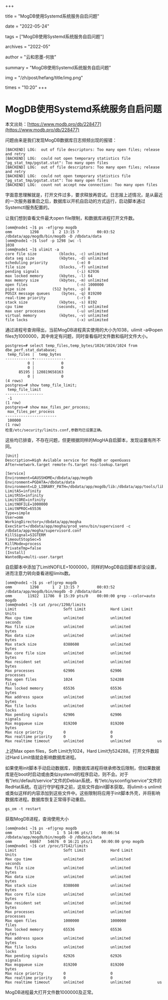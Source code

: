 +++

title = "MogDB使用Systemd系统服务自启问题" 

date = "2022-05-24" 

tags = ["MogDB使用Systemd系统服务自启问题"] 

archives = "2022-05" 

author = "云和恩墨-何放" 

summary = "MogDB使用Systemd系统服务自启问题"

img = "/zh/post/hefang/title/img.png" 

times = "10:20"
+++

# MogDB使用Systemd系统服务自启问题

本文出处：[https://www.modb.pro/db/228477](https://www.modb.pro/db/228477)

问题由来是我们发现MogDB数据库日志频频出现的报错：

```
[BACKEND] LOG:  out of file descriptors: Too many open files; release and retry
[BACKEND] LOG:  could not open temporary statistics file "pg_stat_tmp/pgstat.stat": Too many open files
[BACKEND] LOG:  out of file descriptors: Too many open files; release and retry
[BACKEND] LOG:  could not open temporary statistics file "pg_stat_tmp/pgstat.stat": Too many open files
[BACKEND] LOG:  count not accept new connection: Too many open files
```

字面意思理解就是，打开文件过多，要求释放再尝试。日志报上述情况，是从最近的一次服务器重启之后，数据库以开机自启动的方式运行，启动脚本通过Systemctl服务配置的。

让我们想到查看文件最大open file限制，和数据库进程打开文件数。

```
[omm@node1 ~]$ ps -ef|grep mogdb
omm        1298      1  2 13:15 ?        00:03:52 /dbdata/app/mogdb/bin/mogdb -D /dbdata/data
[omm@node1 ~]$ lsof -p 1298 |wc -l
1038
[omm@node1 ~]$ ulimit -a
core file size          (blocks, -c) unlimited
data seg size           (kbytes, -d) unlimited
scheduling priority             (-e) 0
file size               (blocks, -f) unlimited
pending signals                 (-i) 62936
max locked memory       (kbytes, -l) 64
max memory size         (kbytes, -m) unlimited
open files                      (-n) 1000000
pipe size            (512 bytes, -p) 8
POSIX message queues     (bytes, -q) 819200
real-time priority              (-r) 0
stack size              (kbytes, -s) 8192
cpu time               (seconds, -t) unlimited
max user processes              (-u) unlimited
virtual memory          (kbytes, -v) unlimited
file locks                      (-x) unlimited
```

通过进程号查询得出，当前MogDB进程真实使用的大小为1038，ulimit -a中open files为1000000，其中肯定有问题，同时查看临时文件数和临时文件大小。

```
postgres=# select temp_files,temp_bytes/1024/1024/1024 from dbe_perf.stat_database;
 temp_files |  temp_bytes 
------------+--------------
          0 |            0
          0 |            0
      85195 | 120819658163
          0 |            0
(4 rows)
postgres=# show temp_file_limit;
 temp_file_limit 
-----------------
 -1
(1 row)
postgres=# show max_files_per_process;
 max_files_per_process 
-----------------------
 100000
(1 row)
检查/etc/security/limits.conf,参数均已设置正确。
```

这些均已排查，不存在问题，但更根据同样的MogHA自启脚本，发现设置有所不同。

```
[Unit]
Description=High Avilable service for MogDB or openGuass
After=network.target remote-fs.target nss-lookup.target

[Service]
Environment=GAUSSHOME=/dbdata/app/mogdb
Environment=PGDATA=/dbdata/data
Environment=LD_LIBRARY_PATH=/dbdata/app/mogdb/lib:/dbdata/app/tools/lib:
LimitAS=infinity
LimitRSS=infinity
LimitCORE=infinity
LimitNOFILE=1000000
LimitNPROC=65536
Type=simple
User=omm
WorkingDirectory=/dbdata/app/mogha
ExecStart=/dbdata/app/mogha/prod_venv/bin/supervisord -c /dbdata/app/mogha/supervisord.conf
KillSignal=SIGTERM
TimeoutStopSec=5
KillMode=process
PrivateTmp=false
[Install]
WantedBy=multi-user.target
```

自启脚本中添加了LimitNOFILE=1000000，同样的MogDB自启脚本却没设置，进而注意力转向查看进程limits数。

```
[omm@node1 ~]$ ps -ef|grep mogdb
omm        1298      1  2 13:15 ?        00:03:52 /dbdata/app/mogdb/bin/mogdb -D /dbdata/data
omm       11922  11786  0 15:39 pts/0    00:00:00 grep --color=auto mogdb
[omm@node1 ~]$ cat /proc/1298/limits 
Limit                     Soft Limit           Hard Limit           Units     
Max cpu time              unlimited            unlimited            seconds   
Max file size             unlimited            unlimited            bytes     
Max data size             unlimited            unlimited            bytes     
Max stack size            8388608              unlimited            bytes     
Max core file size        unlimited            unlimited            bytes     
Max resident set          unlimited            unlimited            bytes     
Max processes             62906                62906                processes 
Max open files            1024                 524288               files     
Max locked memory         65536                65536                bytes     
Max address space         unlimited            unlimited            bytes     
Max file locks            unlimited            unlimited            locks     
Max pending signals       62906                62906                signals   
Max msgqueue size         819200               819200               bytes     
Max nice priority         0                    0                    
Max realtime priority     0                    0                    
Max realtime timeout      unlimited            unlimited            us   
```

上述Max open files，Soft Limit为1024，Hard Limit为524288。打开文件数超过Hard Limit值就会影响数据库进程。

如果使用init脚本手动启动数据库，则数据库进程将继承修改后限制，但如果数据库是在boot时启动或由类似systemd的程序启动，则不会。对于有“/etc/default/service”文件的Debian系统，有“/etc/sysconfig/service”文件的RedHat系统。在运行守护程序之前，这些文件由init脚本获取。将ulimit-s unlimit或类似这样的内容添加到这些文件中。这些限制将应用于init脚本外壳，并将影响数据库进程。数据库恢复正常得手动重启。

```
gs_om -t restart 
```

获取MogDB进程，查询使用大小

```language
[omm@node1 ~]$ ps -ef|grep mogdb
omm        57142       1  5 14:06 pts/1    00:06:54 /dbdata/app/mogdb/bin/mogdb -D /dbdata/data
omm        66867   54676  0 16:21 pts/1    00:00:00 grep mogdb
[omm@node1 ~]$ cat /proc/57142/limits 
Limit                     Soft Limit           Hard Limit           Units     
Max cpu time              unlimited            unlimited            seconds   
Max file size             unlimited            unlimited            bytes     
Max data size             unlimited            unlimited            bytes     
Max stack size            8388608              unlimited            bytes     
Max core file size        unlimited            unlimited            bytes     
Max resident set          unlimited            unlimited            bytes     
Max processes             unlimited            unlimited            processes 
Max open files            1000000              1000000              files     
Max locked memory         65536                65536                bytes     
Max address space         unlimited            unlimited            bytes     
Max file locks            unlimited            unlimited            locks     
Max pending signals       62926                62926                signals   
Max msgqueue size         819200               819200               bytes     
Max nice priority         0                    0                    
Max realtime priority     0                    0                    
Max realtime timeout      unlimited            unlimited            us 
```

MogDB进程最大打开文件数1000000及正常。
